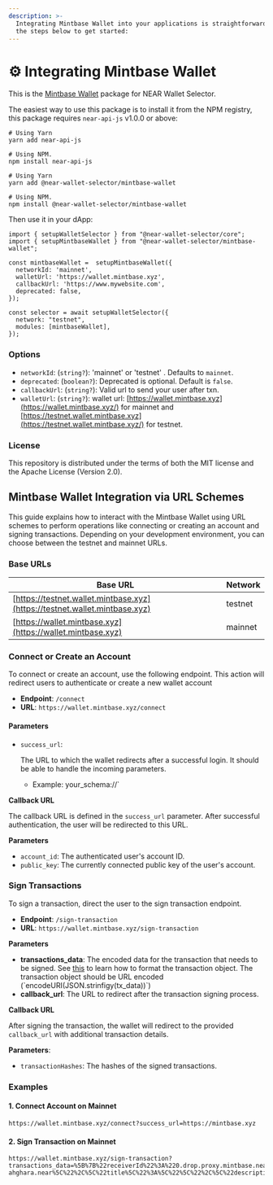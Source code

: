 ```yaml
---
description: >-
  Integrating Mintbase Wallet into your applications is straightforward. Follow
  the steps below to get started:
---
```


# ⚙️ Integrating Mintbase Wallet

This is the [Mintbase Wallet](https://wallet.mintbase.xyz/) package for NEAR Wallet Selector.

The easiest way to use this package is to install it from the NPM registry, this package requires `near-api-js` v1.0.0 or above:

```
# Using Yarn
yarn add near-api-js

# Using NPM.
npm install near-api-js
```

```
# Using Yarn
yarn add @near-wallet-selector/mintbase-wallet

# Using NPM.
npm install @near-wallet-selector/mintbase-wallet
```

Then use it in your dApp:

```
import { setupWalletSelector } from "@near-wallet-selector/core";
import { setupMintbaseWallet } from "@near-wallet-selector/mintbase-wallet";

const mintbaseWallet =  setupMintbaseWallet({
  networkId: 'mainnet',
  walletUrl: 'https://wallet.mintbase.xyz',
  callbackUrl: 'https://www.mywebsite.com',
  deprecated: false,
});

const selector = await setupWalletSelector({
  network: "testnet",
  modules: [mintbaseWallet],
});
```

### Options

* `networkId`: (`string?`): 'mainnet' or 'testnet' . Defaults to `mainnet`.
* `deprecated`: (`boolean?`): Deprecated is optional. Default is `false`.
* `callbackUrl`: (`string?`): Valid url to send your user after txn.
* `walletUrl`: (`string?`): wallet url: [https://wallet.mintbase.xyz](https://wallet.mintbase.xyz/) for mainnet and [https://testnet.wallet.mintbase.xyz](https://testnet.wallet.mintbase.xyz/) for testnet.

### License

This repository is distributed under the terms of both the MIT license and the Apache License (Version 2.0).

## Mintbase Wallet Integration via URL Schemes

This guide explains how to interact with the Mintbase Wallet using URL schemes to perform operations like connecting or creating an account and signing transactions. Depending on your development environment, you can choose between the testnet and mainnet URLs.

### Base URLs

| Base URL                                                                   | Network |
| -------------------------------------------------------------------------- | ------- |
| [https://testnet.wallet.mintbase.xyz](https://testnet.wallet.mintbase.xyz) | testnet |
| [https://wallet.mintbase.xyz](https://wallet.mintbase.xyz)                 | mainnet |

### Connect or Create an Account

To connect or create an account, use the following endpoint. This action will redirect users to authenticate or create a new wallet account

* **Endpoint**: `/connect`
* **URL**: `https://wallet.mintbase.xyz/connect`

#### Parameters

*   `success_url`:&#x20;

    The URL to which the wallet redirects after a successful login. It should be able to handle the incoming parameters.

    * Example: your\_schema://\`

**Callback URL**

The callback URL is defined in the `success_url` parameter. After successful authentication, the user will be redirected to this URL.

**Parameters**

* `account_id`: The authenticated user's account ID.
* `public_key`: The currently connected public key of the user's account.&#x20;

### Sign Transactions

To sign a transaction, direct the user to the sign transaction endpoint.

* **Endpoint**: `/sign-transaction`
* **URL**: `https://wallet.mintbase.xyz/sign-transaction`

**Parameters**

* **transactions\_data**: The encoded data for the transaction that needs to be signed. See [this](https://github.com/near/wallet-selector/blob/main/packages/core/docs/api/transactions.md) to learn how to format the transaction object. The transaction object should be URL encoded (\`encodeURI(JSON.strinfigy(tx\_data))\`)&#x20;
* **callback\_url**: The URL to redirect after the transaction signing process.

**Callback URL**

After signing the transaction, the wallet will redirect to the provided `callback_url` with additional transaction details.

**Parameters**:

* `transactionHashes`: The hashes of the signed transactions.

### Examples

#### 1. **Connect Account on Mainnet**

```
https://wallet.mintbase.xyz/connect?success_url=https://mintbase.xyz
```

#### 2. **Sign Transaction on Mainnet**

```
https://wallet.mintbase.xyz/sign-transaction?transactions_data=%5B%7B%22receiverId%22%3A%220.drop.proxy.mintbase.near%22%2C%22actions%22%3A%5B%7B%22type%22%3A%22FunctionCall%22%2C%22params%22%3A%7B%22methodName%22%3A%22mint%22%2C%22args%22%3A%7B%22metadata%22%3A%22%7B%5C%22media%5C%22%3A%5C%22C6iWEOxKqUHJ2eAr5_3i0jyiYPLCcpUdoxRvM38xViM%5C%22%2C%5C%22creatorAddress%5C%22%3A%5C%22aurora-ahghara.near%5C%22%2C%5C%22title%5C%22%3A%5C%22%5C%22%2C%5C%22description%5C%22%3A%5C%22%5C%22%7D%22%2C%22nft_contract_id%22%3A%22drops.mintbase1.near%22%7D%2C%22gas%22%3A%22200000000000000%22%2C%22deposit%22%3A%2213500000000000000000000%22%7D%7D%5D%7D%5D&callback_url=https://mintbase.xyz
```
